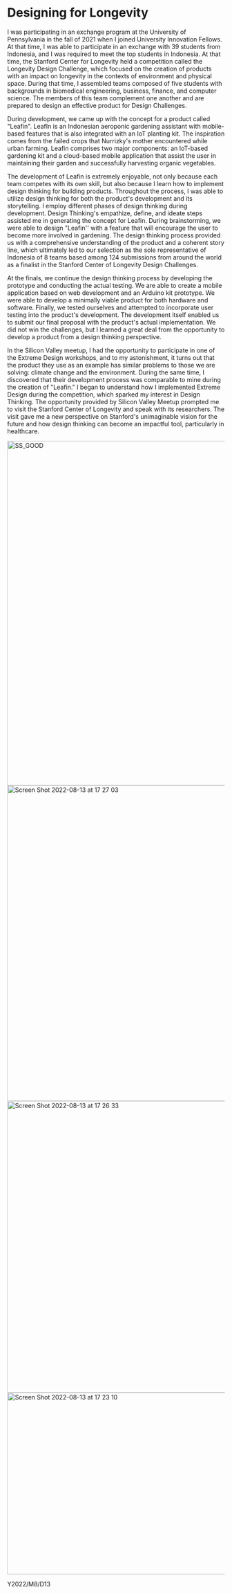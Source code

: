 # Designing for Longevity 

I was participating in an exchange program at the University of Pennsylvania in the fall of 2021 when I joined University Innovation Fellows. At that time, I was able to participate in an exchange with 39 students from Indonesia, and I was required to meet the top students in Indonesia. At that time, the Stanford Center for Longevity held a competition called the Longevity Design Challenge, which focused on the creation of products with an impact on longevity in the contexts of environment and physical space. During that time, I assembled teams composed of five students with backgrounds in biomedical engineering, business, finance, and computer science. The members of this team complement one another and are prepared to design an effective product for Design Challenges.

During development, we came up with the concept for a product called "Leafin".  LeafIn is an Indonesian aeroponic gardening assistant with mobile-based features that is also integrated with an IoT planting kit. The inspiration comes from the failed crops that Nurrizky's mother encountered while urban farming. Leafin comprises two major components: an IoT-based gardening kit and a cloud-based mobile application that assist the user in maintaining their garden and successfully harvesting organic vegetables. 

The development of Leafin is extremely enjoyable, not only because each team competes with its own skill, but also because I learn how to implement design thinking for building products. Throughout the process, I was able to utilize design thinking for both the product's development and its storytelling. I employ different phases of design thinking during development. Design Thinking's empathize, define, and ideate steps assisted me in generating the concept for Leafin. During brainstorming, we were able to design "Leafin'' with a feature that will encourage the user to become more involved in gardening. The design thinking process provided us with a comprehensive understanding of the product and a coherent story line, which ultimately led to our selection as the sole representative of Indonesia of 8 teams based  among 124 submissions from around the world as a finalist in the Stanford Center of Longevity Design Challenges.

At the finals, we continue the design thinking process by developing the prototype and conducting the actual testing. We are able to create a mobile application based on web development and an Arduino kit prototype. We were able to develop a minimally viable product for both hardware and software. Finally, we tested ourselves and attempted to incorporate user testing into the product's development. The development itself enabled us to submit our final proposal with the product's actual implementation. We did not win the challenges, but I learned a great deal from the opportunity to develop a product from a design thinking perspective.

In the Silicon Valley meetup, I had the opportunity to participate in one of the Extreme Design workshops, and to my astonishment, it turns out that the product they use as an example has similar problems to those we are solving: climate change and the environment. During the same time, I discovered that their development process was comparable to mine during the creation of "Leafin." I began to understand how I implemented Extreme Design during the competition, which sparked my interest in Design Thinking. The opportunity provided by Silicon Valley Meetup prompted me to visit the Stanford Center of Longevity and speak with its researchers. The visit gave me a new perspective on Stanford's unimaginable vision for the future and how design thinking can become an impactful tool, particularly in healthcare.

<img width="1419" height="796" alt="SS_GOOD" src="https://github.com/user-attachments/assets/211c0ebe-a001-4a56-8035-99d9d39e01a3" />
<img width="1379" height="730" alt="Screen Shot 2022-08-13 at 17 27 03" src="https://github.com/user-attachments/assets/240054de-fcab-443e-acfe-ac41b1744011" />
<img width="1269" height="674" alt="Screen Shot 2022-08-13 at 17 26 33" src="https://github.com/user-attachments/assets/285ef930-3813-4254-8e7a-ee6f0a9d149d" />
<img width="891" height="420" alt="Screen Shot 2022-08-13 at 17 23 10" src="https://github.com/user-attachments/assets/410bb6c2-2462-4da0-90f7-ec3a2cdfe58e" />



Y2022/M8/D13


